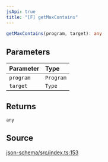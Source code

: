 ```yaml
---
jsApi: true
title: "[F] getMaxContains"
---
```


```ts
getMaxContains(program, target): any
```

## Parameters

| Parameter | Type      |
| :-------- | :-------- |
| `program` | `Program` |
| `target`  | `Type`    |

## Returns

`any`

## Source

[json-schema/src/index.ts:153](https://github.com/markcowl/cadl/blob/1a6d2b70/packages/json-schema/src/index.ts#L153)

